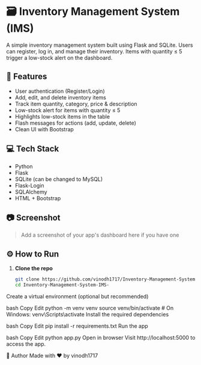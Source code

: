 # 🗃️ Inventory Management System (IMS)

A simple inventory management system built using Flask and SQLite. Users can register, log in, and manage their inventory. Items with quantity ≤ 5 trigger a low-stock alert on the dashboard.

## 🚀 Features

- User authentication (Register/Login)
- Add, edit, and delete inventory items
- Track item quantity, category, price & description
- Low-stock alert for items with quantity ≤ 5
- Highlights low-stock items in the table
- Flash messages for actions (add, update, delete)
- Clean UI with Bootstrap

## 💻 Tech Stack

- Python
- Flask
- SQLite (can be changed to MySQL)
- Flask-Login
- SQLAlchemy
- HTML + Bootstrap

## 📷 Screenshot

> Add a screenshot of your app's dashboard here if you have one

## ⚙️ How to Run

1. **Clone the repo**  
   ```bash
   git clone https://github.com/vinodh1717/Inventory-Management-System-IMS-.git
   cd Inventory-Management-System-IMS-
Create a virtual environment (optional but recommended)

bash
Copy
Edit
python -m venv venv
source venv/bin/activate  # On Windows: venv\Scripts\activate
Install the required dependencies

bash
Copy
Edit
pip install -r requirements.txt
Run the app

bash
Copy
Edit
python app.py
Open in browser
Visit http://localhost:5000 to access the app.

🙌 Author
Made with ❤️ by vinodh1717

